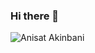 ### Hi there 👋 
![Anisat Akinbani](https://media-exp1.licdn.com/dms/image/C4D16AQFn87-A61554Q/profile-displaybackgroundimage-shrink_350_1400/0/1609097576692?e=1642032000&v=beta&t=eoBmej0xQRFXvK_VkdlB6bZtcP_TmEO1gxon_PKBrNY)

<!--
**Annysah/Annysah** is a ✨ _special_ ✨ repository because its `README.md` (this file) appears on your GitHub profile.

Here are some ideas to get you started:

- 🔭 I’m currently working on ...
- 🌱 I’m currently learning ...
- 👯 I’m looking to collaborate on ...
- 🤔 I’m looking for help with ...
- 💬 Ask me about ...
- 📫 How to reach me: ...
- 😄 Pronouns: ...
- ⚡ Fun fact: ...
-->
